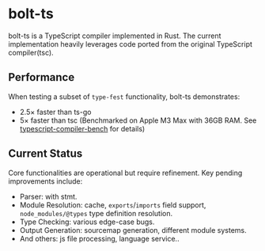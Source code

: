 # bolt-ts

bolt-ts is a TypeScript compiler implemented in Rust. The current implementation heavily leverages code ported from the original TypeScript compiler(tsc).

## Performance

When testing a subset of `type-fest` functionality, bolt-ts demonstrates:

- 2.5× faster than ts-go
- 5× faster than tsc
(Benchmarked on Apple M3 Max with 36GB RAM. See [typescript-compiler-bench](https://github.com/bvanjoi/typescript-compiler-bench) for details)

## Current Status

Core functionalities are operational but require refinement. Key pending improvements include:

- Parser: with stmt.
- Module Resolution: cache, `exports`/`imports` field support, `node_modules/@types` type definition resolution.
- Type Checking: various edge-case bugs.
- Output Generation: sourcemap generation, different module systems.
- And others: js file processing, language service..

